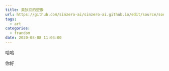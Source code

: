 ```yaml
---
title: 美狄亚的塑像
url: https://github.com/sinzero-ai/sinzero-ai.github.io/edit/source/source/_posts/posts/
tags:
  - art
categories:
  - frandom
date: 2020-08-08 11:03:00
---
```


哈哈

你好
